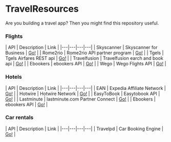 # TravelResources
Are you building a travel app? Then you might find this repository useful.

### Flights

| API | Description | Link |
|---|---|---|---|
| Skyscanner | Skyscanner for Business | [Go!](http://en.business.skyscanner.net/) |
| Rome2rio | Rome2rio API partner program | [Go!](http://www.rome2rio.com/documentation/signup) |
| Tgels | Tgels Airfares REST api | [Go!](http://www.tgels.com/tapi/) |
| Travelfusion | Travelfusion earch and book api | [Go!](http://www.tgels.com/tapi/) |
| Ebookers | ebookers API | [Go!](http://affiliates.ebookers.com/news/new_ebookers_api_35/) |
| Wego | Wego Flights API | [Go!](http://support.wan.travel/hc/en-us/articles/200191669) |

### Hotels

| API | Description | Link |
|---|---|---|---|
| EAN | Expedia Affiliate Network | [Go!](http://developer.ean.com/) |
| Hotwire | Hotwire Network | [Go!](http://developer.hotwire.com/) |
| EasyToBook | Easytobook API | [Go!](http://www.etbxml.com/protocol/ApiFunctions.php) |
| Lastminute | lastminute.com Partner Connect  | [Go!](http://connect.lastminute.com/Developer) |
| Ebookers | ebookers API | [Go!](http://affiliates.ebookers.com/news/new_ebookers_api_35/) |

### Car rentals

| API | Description | Link |
|---|---|---|---|
| Travelpd | Car Booking Engine | [Go!](http://www.travelpd.com/car-booking-engine) |
